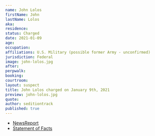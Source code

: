 ```yaml
---
name: John Lolos
firstName: John
lastName: Lolos
aka:
residence:
status: Charged
date: 2021-01-09
age:
occupation:
affiliations: U.S. Military (possible former Army - unconfirmed)
jurisdiction: Federal
image: john-lolos.jpg
after:
perpwalk:
booking:
courtroom:
layout: suspect
title: John Lolos charged on January 9th, 2021
preview: john-lolos.jpg
quote:
author: seditiontrack
published: true
---
```


- [NewsReport](https://nypost.com/2021/01/26/accused-capitol-rioter-idd-after-getting-kicked-off-plane/)
- [Statement of Facts](https://extremism.gwu.edu/sites/g/files/zaxdzs2191/f/John%20Lolos%20Statement%20of%20Facts.pdf)
